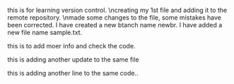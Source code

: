 this is for learning version control.
\ncreating my 1st file and adding it to the remote repository.
\nmade some changes to the file, some mistakes have been corrected.
I have created a new btanch name newbr.
I have added a new file name sample.txt.

this is to add moer info and check the code.

this is adding another update to the same file

this is adding another line to the same code..
